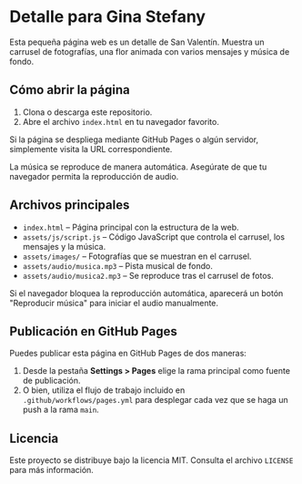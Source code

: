 # Detalle para Gina Stefany

Esta pequeña página web es un detalle de San Valentín. Muestra un carrusel de fotografías, una flor animada con varios mensajes y música de fondo.

## Cómo abrir la página

1. Clona o descarga este repositorio.
2. Abre el archivo `index.html` en tu navegador favorito.

Si la página se despliega mediante GitHub Pages o algún servidor, simplemente visita la URL correspondiente.

La música se reproduce de manera automática. Asegúrate de que tu navegador permita la reproducción de audio.

## Archivos principales

- `index.html` – Página principal con la estructura de la web.
- `assets/js/script.js` – Código JavaScript que controla el carrusel, los mensajes y la música.
- `assets/images/` – Fotografías que se muestran en el carrusel.
- `assets/audio/musica.mp3` – Pista musical de fondo.
- `assets/audio/musica2.mp3` – Se reproduce tras el carrusel de fotos.

Si el navegador bloquea la reproducción automática, aparecerá un botón "Reproducir música" para iniciar el audio manualmente.

## Publicación en GitHub Pages

Puedes publicar esta página en GitHub Pages de dos maneras:

1. Desde la pestaña **Settings > Pages** elige la rama principal como fuente de publicación.
2. O bien, utiliza el flujo de trabajo incluido en `.github/workflows/pages.yml` para desplegar cada vez que se haga un push a la rama `main`.

## Licencia

Este proyecto se distribuye bajo la licencia MIT. Consulta el archivo `LICENSE` para más información.
